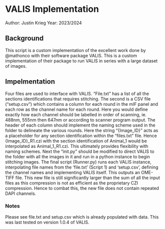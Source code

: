 # VALIS Implementation
Author: Justin Krieg
Year: 2023/2024

## Background
This script is a custom implementation of the excellent work done by @mathonco with their software package VALIS. This is a custom implementation of their package to run VALIS in series with a large dataset of images. 

## Impelmentation
Four files are used to interface with VALIS. “File.txt” has a list of all the sections identifications that requires stitching. The second is a CSV file (“setup.csv”) which contains a column for each round in the mIF panel and each row as the channel name for each round. Here you would define exactly how each channel should be labelled in order of scanning, ie. 488nm, 555nm then 647nm or according to scanner program output. The header of each column should implement the naming scheme used in the folder to delineate the various rounds. Here the string “{Image_ID}” acts as a placeholder for any section identification within the “files.txt” file. Hence {Image_ID}_R1.czi with the section identification of Animal_1 would be interpolated as Animal_1_R1.czi. This ultimately provides flexibility with naming schemes. Next the “init.py” should be modified to direct VALIS to the folder with all the images in it and run in a python instance to begin stitching images. The final script (Runner.py) runs each VALIS instance, interpolating file names from the ‘file.txt’ (Script 1) and ‘setup.csv’, defining the channel names and implementing VALIS itself. This outputs an OME-TIFF file. This new file is still significantly larger than the sum of all the input files as this compression is not as efficient as the proprietary CZI compression. Hence to combat this, the new file does not contain repeated DAPI channels.

### Notes
Please see file.txt and setup.csv which is already populated with data. This was last tested on version 1.0.4 of VALIS. 
